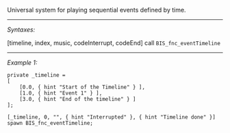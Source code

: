 Universal system for playing sequential events defined by time.


---
*Syntaxes:*

[timeline, index, music, codeInterrupt, codeEnd] call `BIS_fnc_eventTimeline`

---
*Example 1:*

```sqf
private _timeline =
[
	[0.0, { hint "Start of the Timeline" } ],
	[1.0, { hint "Event 1" } ],
	[3.0, { hint "End of the timeline" } ]
];

[_timeline, 0, "", { hint "Interrupted" }, { hint "Timeline done" }] spawn BIS_fnc_eventTimeline;
```